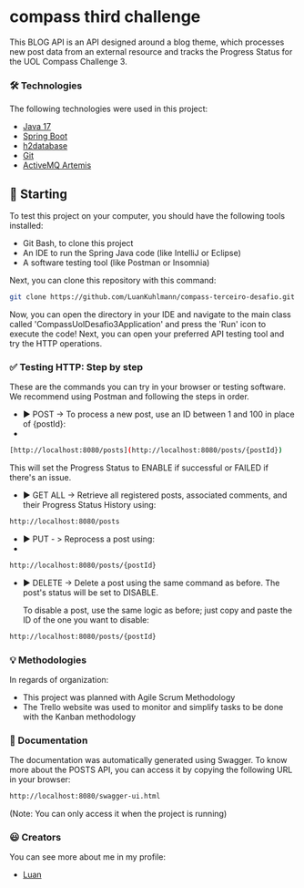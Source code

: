 # compass third challenge
This BLOG API is an API designed around a blog theme, which processes new post data from an external resource and tracks the Progress Status for the UOL Compass Challenge 3.

### 🛠️ Technologies
The following technologies were used in this project:

* [Java 17](https://www.oracle.com/br/java/)
* [Spring Boot](https://spring.io/projects/spring-boot)
* [h2database](https://www.h2database.com/html/main.html)
* [Git](https://git-scm.com/)
* [ActiveMQ Artemis](https://activemq.apache.org/components/artemis/)


## 🚀 Starting
To test this project on your computer, you should have the following tools installed:
* Git Bash, to clone this project
* An IDE to run the Spring Java code (like IntelliJ or Eclipse)
* A software testing tool (like Postman or Insomnia)

Next, you can clone this repository with this command:

```bash
git clone https://github.com/LuanKuhlmann/compass-terceiro-desafio.git
```

Now, you can open the directory in your IDE and navigate to the main class called 'CompassUolDesafio3Application' and press the 'Run' icon to execute the code! Next, you can open your preferred API testing tool and try the HTTP operations.

### ✅ Testing HTTP: Step by step ###
These are the commands you can try in your browser or testing software. We recommend using Postman and following the steps in order.

* ▶️ POST -> To process a new post, use an ID between 1 and 100 in place of {postId}:
* 
```bash
[http://localhost:8080/posts](http://localhost:8080/posts/{postId})
```

This will set the Progress Status to ENABLE if successful or FAILED if there's an issue.

* ▶️ GET ALL -> Retrieve all registered posts, associated comments, and their Progress Status History using:

```bash
http://localhost:8080/posts
```

* ▶️ PUT - > Reprocess a post using:
* 
```bash
http://localhost:8080/posts/{postId}
```

* ▶️ DELETE -> Delete a post using the same command as before. The post's status will be set to DISABLE.

  To disable a post, use the same logic as before; just copy and paste the ID of the one you want to disable:
```bash
http://localhost:8080/posts/{postId}
```

### 💡 Methodologies

In regards of organization:
* This project was planned with Agile Scrum Methodology
* The Trello website was used to monitor and simplify tasks to be done with the Kanban methodology


### 📄 Documentation
The documentation was automatically generated using Swagger. To know more about the POSTS API, you can access it by copying the following URL in your browser:
```bash
http://localhost:8080/swagger-ui.html
```

(Note: You can only access it when the project is running)

### ‎😃 Creators
You can see more about me in my profile:
* [Luan](https://github.com/LuanKuhlmann)

